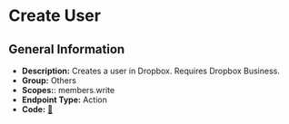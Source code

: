 # Create User

## General Information

- **Description:** Creates a user in Dropbox. Requires Dropbox Business.
- **Group:** Others
- **Scopes:**: members.write
- **Endpoint Type:** Action
- **Code:** [🔗](https://github.com/NangoHQ/integration-templates/tree/main/integrations/dropbox/actions/create-user.ts)
